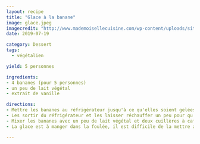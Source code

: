 ```yaml
---
layout: recipe
title: "Glace à la banane"
image: glace.jpeg
imagecredit: "http://www.mademoisellecuisine.com/wp-content/uploads/sites/2/2015/08/glace-banane-maison.jpg"
date: 2019-07-19

category: Dessert
tags:
  - végétalien

yield: 5 personnes

ingredients:
- 4 bananes (pour 5 personnes)
- un peu de lait végétal
- extrait de vanille

directions:
- Mettre les bananes au réfrigérateur jusqu'à ce qu'elles soient gelées.
- Les sortir du réfrigérateur et les laisser réchauffer un peu pour qu'elles ramolissent un peu.
- Mixer les bananes avec un peu de lait végétal et deux cuillères à café jusqu'à obtenir une consistance de glace.
- La glace est à manger dans la foulée, il est difficile de la mettre au réfrigérateur pour la servir une prochaine fois.

---
```

